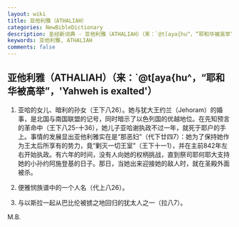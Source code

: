 ```yaml
---
layout: wiki
title: 亚他利雅（ATHALIAH）
categories: NewBibleDictionary
description: 圣经新词典 - 亚他利雅（ATHALIAH）（来：`@t[aya{hu^，“耶和华被高举”，'Yahweh is exalted'）
keywords: 亚他利雅, ATHALIAH
comments: false
---
```


## 亚他利雅（ATHALIAH）（来：`@t[aya{hu^，“耶和华被高举”，'Yahweh is exalted'）

1. 亚哈的女儿、暗利的孙女（王下八26）。她与犹大王约兰（Jehoram）的婚事，是北国与南国联盟的记号，同时暗示了以色列国的优越地位。在先知预言的革命中（王下八25-十36），她儿子亚哈谢执政不过一年，就死于耶户的手上。事情的发展显出亚他利雅实在是“那恶妇”（代下廿四7）：她为了保持她作为王太后所享有的势力，竟“剿灭一切王室”（王下十一1），并在主前842年左右开始执政。有六年的时间，没有人向她的权柄挑战，直到祭司耶何耶大支持她的小孙约阿施登基的日子。那日，当她出来迎接她的敌人时，就在圣殿外面被杀。

2. 便雅悯族谱中的一个人名（代上八26）。

3. 与以斯拉一起从巴比伦被掳之地回归的犹太人之一（拉八7）。

M.B.







